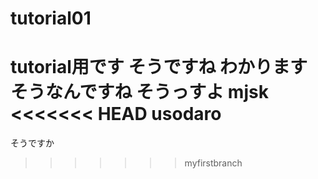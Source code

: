 # tutorial01
tutorial用です
そうですね
わかります
そうなんですね
そうっすよ
mjsk
<<<<<<< HEAD
usodaro
=======
そうですか
>>>>>>> myfirstbranch
